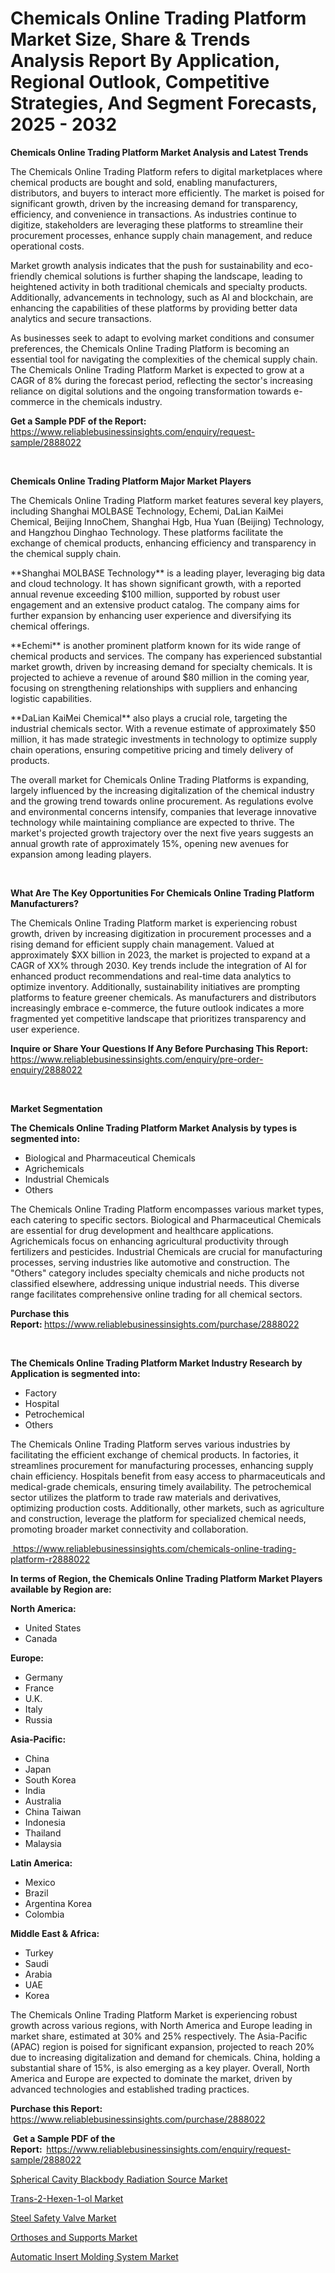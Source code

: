 <p><h1>Chemicals Online Trading Platform Market Size, Share & Trends Analysis Report By Application, Regional Outlook, Competitive Strategies, And Segment Forecasts, 2025 - 2032</h1></p><p><strong>Chemicals Online Trading Platform Market Analysis and Latest Trends</strong></p>
<p><p>The Chemicals Online Trading Platform refers to digital marketplaces where chemical products are bought and sold, enabling manufacturers, distributors, and buyers to interact more efficiently. The market is poised for significant growth, driven by the increasing demand for transparency, efficiency, and convenience in transactions. As industries continue to digitize, stakeholders are leveraging these platforms to streamline their procurement processes, enhance supply chain management, and reduce operational costs.</p><p>Market growth analysis indicates that the push for sustainability and eco-friendly chemical solutions is further shaping the landscape, leading to heightened activity in both traditional chemicals and specialty products. Additionally, advancements in technology, such as AI and blockchain, are enhancing the capabilities of these platforms by providing better data analytics and secure transactions.</p><p>As businesses seek to adapt to evolving market conditions and consumer preferences, the Chemicals Online Trading Platform is becoming an essential tool for navigating the complexities of the chemical supply chain. The Chemicals Online Trading Platform Market is expected to grow at a CAGR of 8% during the forecast period, reflecting the sector's increasing reliance on digital solutions and the ongoing transformation towards e-commerce in the chemicals industry.</p></p>
<p><strong>Get a Sample PDF of the Report:&nbsp;</strong> <a href="https://www.reliablebusinessinsights.com/enquiry/request-sample/2888022?utm_campaign=57&utm_medium=2&utm_source=Github&utm_content=ia&utm_term=14032025&utm_id=chemicals-online-trading-platform">https://www.reliablebusinessinsights.com/enquiry/request-sample/2888022</a></p>
<p>&nbsp;</p>
<p><strong>Chemicals Online Trading Platform Major Market Players</strong></p>
<p><p>The Chemicals Online Trading Platform market features several key players, including Shanghai MOLBASE Technology, Echemi, DaLian KaiMei Chemical, Beijing InnoChem, Shanghai Hgb, Hua Yuan (Beijing) Technology, and Hangzhou Dinghao Technology. These platforms facilitate the exchange of chemical products, enhancing efficiency and transparency in the chemical supply chain.</p><p>**Shanghai MOLBASE Technology** is a leading player, leveraging big data and cloud technology. It has shown significant growth, with a reported annual revenue exceeding $100 million, supported by robust user engagement and an extensive product catalog. The company aims for further expansion by enhancing user experience and diversifying its chemical offerings.</p><p>**Echemi** is another prominent platform known for its wide range of chemical products and services. The company has experienced substantial market growth, driven by increasing demand for specialty chemicals. It is projected to achieve a revenue of around $80 million in the coming year, focusing on strengthening relationships with suppliers and enhancing logistic capabilities.</p><p>**DaLian KaiMei Chemical** also plays a crucial role, targeting the industrial chemicals sector. With a revenue estimate of approximately $50 million, it has made strategic investments in technology to optimize supply chain operations, ensuring competitive pricing and timely delivery of products.</p><p>The overall market for Chemicals Online Trading Platforms is expanding, largely influenced by the increasing digitalization of the chemical industry and the growing trend towards online procurement. As regulations evolve and environmental concerns intensify, companies that leverage innovative technology while maintaining compliance are expected to thrive. The market's projected growth trajectory over the next five years suggests an annual growth rate of approximately 15%, opening new avenues for expansion among leading players.</p></p>
<p>&nbsp;</p>
<p><strong>What Are The Key Opportunities For Chemicals Online Trading Platform Manufacturers?</strong></p>
<p><p>The Chemicals Online Trading Platform market is experiencing robust growth, driven by increasing digitization in procurement processes and a rising demand for efficient supply chain management. Valued at approximately $XX billion in 2023, the market is projected to expand at a CAGR of XX% through 2030. Key trends include the integration of AI for enhanced product recommendations and real-time data analytics to optimize inventory. Additionally, sustainability initiatives are prompting platforms to feature greener chemicals. As manufacturers and distributors increasingly embrace e-commerce, the future outlook indicates a more fragmented yet competitive landscape that prioritizes transparency and user experience.</p></p>
<p><strong>Inquire or Share Your Questions If Any Before Purchasing This Report:</strong> <a href="https://www.reliablebusinessinsights.com/enquiry/pre-order-enquiry/2888022?utm_campaign=57&utm_medium=2&utm_source=Github&utm_content=ia&utm_term=14032025&utm_id=chemicals-online-trading-platform">https://www.reliablebusinessinsights.com/enquiry/pre-order-enquiry/2888022</a></p>
<p>&nbsp;</p>
<p><strong>Market Segmentation</strong></p>
<p><strong>The Chemicals Online Trading Platform Market Analysis by types is segmented into:</strong></p>
<p><ul><li>Biological and Pharmaceutical Chemicals</li><li>Agrichemicals</li><li>Industrial Chemicals</li><li>Others</li></ul></p>
<p><p>The Chemicals Online Trading Platform encompasses various market types, each catering to specific sectors. Biological and Pharmaceutical Chemicals are essential for drug development and healthcare applications. Agrichemicals focus on enhancing agricultural productivity through fertilizers and pesticides. Industrial Chemicals are crucial for manufacturing processes, serving industries like automotive and construction. The "Others" category includes specialty chemicals and niche products not classified elsewhere, addressing unique industrial needs. This diverse range facilitates comprehensive online trading for all chemical sectors.</p></p>
<p><strong>Purchase this Report:&nbsp;</strong><a href="https://www.reliablebusinessinsights.com/purchase/2888022?utm_campaign=57&utm_medium=2&utm_source=Github&utm_content=ia&utm_term=14032025&utm_id=chemicals-online-trading-platform">https://www.reliablebusinessinsights.com/purchase/2888022</a></p>
<p>&nbsp;</p>
<p><strong>The Chemicals Online Trading Platform Market Industry Research by Application is segmented into:</strong></p>
<p><ul><li>Factory</li><li>Hospital</li><li>Petrochemical</li><li>Others</li></ul></p>
<p><p>The Chemicals Online Trading Platform serves various industries by facilitating the efficient exchange of chemical products. In factories, it streamlines procurement for manufacturing processes, enhancing supply chain efficiency. Hospitals benefit from easy access to pharmaceuticals and medical-grade chemicals, ensuring timely availability. The petrochemical sector utilizes the platform to trade raw materials and derivatives, optimizing production costs. Additionally, other markets, such as agriculture and construction, leverage the platform for specialized chemical needs, promoting broader market connectivity and collaboration.</p></p>
<p><a href="https://www.reliablebusinessinsights.com/chemicals-online-trading-platform-r2888022?utm_campaign=57&utm_medium=2&utm_source=Github&utm_content=ia&utm_term=14032025&utm_id=chemicals-online-trading-platform">&nbsp;https://www.reliablebusinessinsights.com/chemicals-online-trading-platform-r2888022</a></p>
<p><strong>In terms of Region, the Chemicals Online Trading Platform Market Players available by Region are:</strong></p>
<p>
    <p> <strong> North America: </strong>
        <ul>
            <li>United States</li>
            <li>Canada</li>
        </ul>
        </p> 
    <p> <strong> Europe: </strong>
        <ul>
            <li>Germany</li>
            <li>France</li>
            <li>U.K.</li>
            <li>Italy</li>
            <li>Russia</li>
        </ul>
        </p> 
    <p> <strong> Asia-Pacific: </strong>
        <ul>
            <li>China</li>
            <li>Japan</li>
            <li>South Korea</li>
            <li>India</li>
            <li>Australia</li>
            <li>China Taiwan</li>
            <li>Indonesia</li>
            <li>Thailand</li>
            <li>Malaysia</li>
        </ul>
        </p> 
    <p> <strong> Latin America: </strong>
        <ul>
            <li>Mexico</li>
            <li>Brazil</li>
            <li>Argentina Korea</li>
            <li>Colombia</li>
        </ul>
        </p> 
    <p> <strong> Middle East & Africa: </strong>
        <ul>
            <li>Turkey</li>
            <li>Saudi</li>
            <li>Arabia</li>
            <li>UAE</li>
            <li>Korea</li>
        </ul>
    </p>
    </p>
<p><p>The Chemicals Online Trading Platform Market is experiencing robust growth across various regions, with North America and Europe leading in market share, estimated at 30% and 25% respectively. The Asia-Pacific (APAC) region is poised for significant expansion, projected to reach 20% due to increasing digitalization and demand for chemicals. China, holding a substantial share of 15%, is also emerging as a key player. Overall, North America and Europe are expected to dominate the market, driven by advanced technologies and established trading practices.</p></p>
<p><strong>Purchase this Report: </strong><a href="https://www.reliablebusinessinsights.com/purchase/2888022?utm_campaign=57&utm_medium=2&utm_source=Github&utm_content=ia&utm_term=14032025&utm_id=chemicals-online-trading-platform">https://www.reliablebusinessinsights.com/purchase/2888022</a></p>
<p>&nbsp;<strong>Get a Sample PDF of the Report:&nbsp;&nbsp;</strong><a href="https://www.reliablebusinessinsights.com/enquiry/request-sample/2888022?utm_campaign=57&utm_medium=2&utm_source=Github&utm_content=ia&utm_term=14032025&utm_id=chemicals-online-trading-platform">https://www.reliablebusinessinsights.com/enquiry/request-sample/2888022</a></p>
<p><strong></strong></p>
<p><p><a href="https://github.com/snakewaduddx/Market-Research-Report-List-1/blob/main/spherical-cavity-blackbody-radiation-source-market.md?utm_campaign=57&utm_medium=2&utm_source=Github&utm_content=ia&utm_term=14032025&utm_id=chemicals-online-trading-platform">Spherical Cavity Blackbody Radiation Source Market</a></p><p><a href="https://github.com/houltngake/Market-Research-Report-List-1/blob/main/trans-2-hexen-1-ol-market.md?utm_campaign=57&utm_medium=2&utm_source=Github&utm_content=ia&utm_term=14032025&utm_id=chemicals-online-trading-platform">Trans-2-Hexen-1-ol Market</a></p><p><a href="https://github.com/zeyddaddo4/Market-Research-Report-List-1/blob/main/steel-safety-valve-market.md?utm_campaign=57&utm_medium=2&utm_source=Github&utm_content=ia&utm_term=14032025&utm_id=chemicals-online-trading-platform">Steel Safety Valve Market</a></p><p><a href="https://github.com/pllahoithana9/Market-Research-Report-List-1/blob/main/orthoses-and-supports-market.md?utm_campaign=57&utm_medium=2&utm_source=Github&utm_content=ia&utm_term=14032025&utm_id=chemicals-online-trading-platform">Orthoses and Supports Market</a></p><p><a href="https://github.com/direepittr/Market-Research-Report-List-1/blob/main/automatic-insert-molding-system-market.md?utm_campaign=57&utm_medium=2&utm_source=Github&utm_content=ia&utm_term=14032025&utm_id=chemicals-online-trading-platform">Automatic Insert Molding System Market</a></p></p>